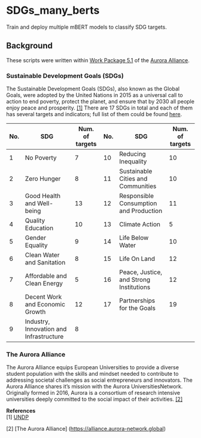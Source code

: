 # SDGs_many_berts
Train and deploy multiple mBERT models to classify SDG targets.

## Background
These scripts were written within [Work Package 5.1](https://alliance.aurora-network.global/work-packages/aurora-sdg-research-dashboard) of the [Aurora Alliance](https://alliance.aurora-network.global/).

### Sustainable Development Goals (SDGs)
The Sustainable Development Goals (SDGs), also known as the Global Goals, were adopted by the United Nations in 2015 as a universal call to action to end poverty, protect the planet, and ensure that by 2030 all people enjoy peace and prosperity. [[1]](#1) There are 17 SDGs in total and each of them has several targets and indicators; full list of them could be found [here](https://sdg.humanrights.dk/en/goals-and-targets).

| No. | SDG | Num. of targets | No. | SDG | Num. of targets |
| --- | --- | --- | --- | --- | --- |
| 1 | No Poverty | 7 | 10 | Reducing Inequality | 10 |
| 2 | Zero Hunger | 8 | 11 | Sustainable Cities and Communities | 10 |
| 3 | Good Health and Well-being | 13 | 12 | Responsible Consumption and Production | 11 |
| 4 | Quality Education | 10 | 13 | Climate Action | 5 |
| 5 | Gender Equality | 9 | 14 | Life Below Water | 10 |
| 6 | Clean Water and Sanitation | 8 | 15 | Life On Land | 12 |
| 7 | Affordable and Clean Energy | 5 | 16 | Peace, Justice, and Strong Institutions | 12 |
| 8 | Decent Work and Economic Growth | 12 | 17 | Partnerships for the Goals | 19 |
| 9 | Industry, Innovation and Infrastructure | 8 | | | |

### The Aurora Alliance
The Aurora Alliance equips European Universities to provide a diverse student population with the skills and mindset needed to contribute to addressing societal challenges as social entrepreneurs and innovators. The Aurora Alliance shares it’s mission with the Aurora UniversitiesNetwork. Originally formed in 2016, Aurora is a consortium of research intensive universities deeply committed to the social impact of their activities. [[2]](#2)

**References** </br>
<a id="1">[1]</a> [UNDP](https://www.undp.org/sustainable-development-goals)

<a id="2">[2]</a> [The Aurora Alliance] (https://alliance.aurora-network.global) 
